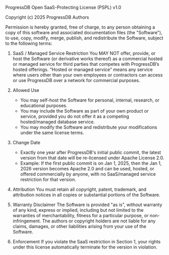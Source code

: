 ProgressDB Open SaaS-Protecting License (PSPL) v1.0

Copyright (c) 2025 ProgressDB Authors

Permission is hereby granted, free of charge, to any person obtaining a copy
of this software and associated documentation files (the "Software"), to use,
copy, modify, merge, publish, and redistribute the Software, subject to the
following terms:

1. SaaS / Managed Service Restriction
   You MAY NOT offer, provide, or host the Software (or derivative works thereof)
   as a commercial hosted or managed service for third parties that competes with
   ProgressDB’s hosted offerings. “Hosted or managed service” means any service
   where users other than your own employees or contractors can access or use
   ProgressDB over a network for commercial purposes.

2. Allowed Use
   - You may self-host the Software for personal, internal, research, or
     educational purposes.
   - You may include the Software as part of your own product or service,
     provided you do not offer it as a competing hosted/managed database service.
   - You may modify the Software and redistribute your modifications under the
     same license terms.

3. Change Date
   - Exactly one year after ProgressDB's initial public commit, the latest
     version from that date will be re-licensed under Apache License 2.0.
   - Example: If the first public commit is on Jan 1, 2025, then the Jan 1,
     2026 version becomes Apache 2.0 and can be used, hosted, or offered
     commercially by anyone, with no SaaS/managed service restriction for
     that version.

1. Attribution
   You must retain all copyright, patent, trademark, and attribution notices in
   all copies or substantial portions of the Software.

2. Warranty Disclaimer
   The Software is provided "as is", without warranty of any kind, express or
   implied, including but not limited to the warranties of merchantability,
   fitness for a particular purpose, or non-infringement. The authors or
   copyright holders are not liable for any claims, damages, or other liabilities
   arising from your use of the Software.

3. Enforcement
   If you violate the SaaS restriction in Section 1, your rights under this
   license automatically terminate for the version in violation.
